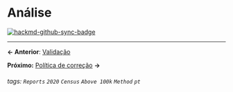 # Análise

[![hackmd-github-sync-badge](https://hackmd.io/FIJ5vABlQwWV1sxoQgc15A/badge)](https://hackmd.io/FIJ5vABlQwWV1sxoQgc15A)


---

**← Anterior**: <a href="https://hackmd.io/@querido-diario/report-census-qd-2020-validation-pt" target="_self">Validação</a>

**Próximo:** <a href="https://hackmd.io/@querido-diario/report-census-qd-2020-rectification-pt" target="_self">Política de correção</a> **→**

###### tags: `Reports` `2020` `Census` `Above 100k` `Method` `pt`